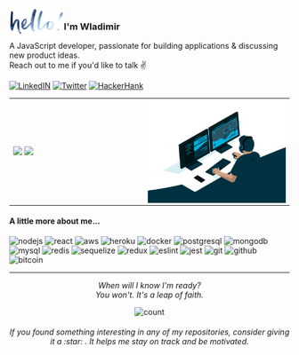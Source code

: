 <img alt="hello" height="55px" align="left" src=".github/assets/hello.png"/>

### I'm Wladimir
A JavaScript developer, passionate for building applications & discussing new product ideas. 
</br> Reach out to me if you'd like to talk :v:

[![LinkedIN](https://img.shields.io/badge/LinkedIn-0077B5?style=for-the-badge&logo=linkedin&color=%23003140&logoColor=white)](https://www.linkedin.com/in/wladimir-filho)
[![Twitter](https://img.shields.io/badge/twitter-%231DA1F2.svg?&style=for-the-badge&logo=twitter&&color=%23003140&logoColor=white)](https://twitter.com/wladimirgrf)
[![HackerHank](https://img.shields.io/badge/-Hackerrank-2EC866?style=for-the-badge&logo=HackerRank&&color=%23003140&logoColor=white)](https://www.hackerrank.com/wladimirgrf)

<table>
<tr>
  <td width="48%">
    <img src="https://github-readme-stats.vercel.app/api/top-langs/?username=wladimirgrf&layout=compact&hide_border=true" />
    <img src="https://github-readme-stats.vercel.app/api?username=wladimirgrf&show_icons=true&hide_border=true&hide=contribs" />
  </td>
  <td width="52%"><img alt="gif" align="right" src=".github/assets/coding.gif"/></td>
</tr>
<table>
  
#### A little more about me...
<p>
  <img height="45" src="https://cdn.worldvectorlogo.com/logos/nodejs-icon.svg" alt="nodejs"/>
  <img height="45" src="https://cdn.worldvectorlogo.com/logos/react.svg" alt="react"/>
  <img height="45" src="https://cdn.worldvectorlogo.com/logos/aws-2.svg" alt="aws"/>
  <img height="45" src="https://cdn.worldvectorlogo.com/logos/heroku-4.svg" alt="heroku"/>
  <img height="45" src="https://cdn.worldvectorlogo.com/logos/docker.svg" alt="docker"/>
  <img height="45" src="https://cdn.worldvectorlogo.com/logos/postgresql.svg" alt="postgresql"/>
  <img height="45" src="https://cdn.worldvectorlogo.com/logos/mongodb-icon-1.svg" alt="mongodb"/>
  <img height="45" src="https://cdn.worldvectorlogo.com/logos/mysql-6.svg" alt="mysql"/>
  <img height="45" src="https://cdn.worldvectorlogo.com/logos/redis.svg" alt="redis"/>
  <img height="45" src="https://cdn.worldvectorlogo.com/logos/sequelize.svg" alt="sequelize"/>
  <img height="45" src="https://cdn.worldvectorlogo.com/logos/redux.svg" alt="redux"/>
  <img height="45" src="https://cdn.worldvectorlogo.com/logos/eslint-1.svg" alt="eslint"/>
  <img height="45" src="https://cdn.worldvectorlogo.com/logos/jest-0.svg" alt="jest"/>
  <img height="45" src="https://cdn.worldvectorlogo.com/logos/git-icon.svg" alt="git"/>
  <img height="45" src="https://cdn.worldvectorlogo.com/logos/github-icon-1.svg" alt="github"/>
  <img height="45" src="https://cdn.worldvectorlogo.com/logos/bitcoin.svg" alt="bitcoin"/>
</p>

-----------------

<p align="center">
  <i>When will I know I'm ready?</i>
  </br><i>You won't. It's a leap of faith.</i>
<p>

<p align="center">
  <img src="https://count.getloli.com/get/@:wladimirgrf?theme=moebooru" alt="count"/>
</p>

<h6 align="center">If you found something interesting in any of my repositories, consider giving it a :star:&nbsp;. It helps me stay on track and be motivated.</h6>
